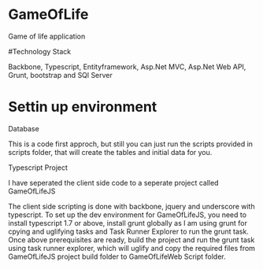 # GameOfLife
Game of life application

#Technology Stack

Backbone, Typescript, Entityframework, Asp.Net MVC, Asp.Net Web API, Grunt, bootstrap and SQl Server

# Settin up environment

Database

This is a code first approch, but still you can just run the scripts provided in scripts folder, that will create the tables and initial data for you.

Typescript Project

I have seperated the client side code to a seperate project called GameOfLifeJS

The client side scripting is done with backbone, jquery and underscore with typescript. 
To set up the dev environment for GameOfLifeJS, you need to install typescript 1.7  or above, install grunt globally as I am using grunt for cpying and uglifying tasks and Task Runner Explorer to run the grunt task.
Once above prerequisites are ready, build the project and run the grunt task using task runner explorer, which will uglify and copy the required files from GameOfLifeJS project build folder to GameOfLifeWeb Script folder.

